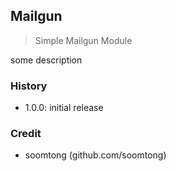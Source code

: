## Mailgun

> Simple Mailgun Module

some description

### History

- 1.0.0: initial release

### Credit

- soomtong (github.com/soomtong)